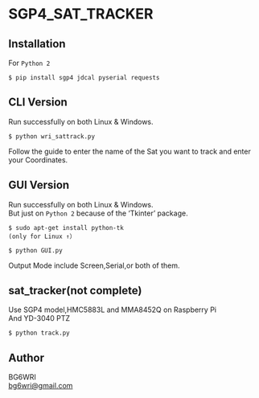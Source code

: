 # SGP4_SAT_TRACKER

## Installation
For ```Python 2```
```
$ pip install sgp4 jdcal pyserial requests
```


## CLI Version
Run successfully on both Linux & Windows.  
```
$ python wri_sattrack.py
```
Follow the guide to enter the name of the Sat you want to track and enter your Coordinates.  


## GUI Version
Run successfully on both Linux & Windows.   
But just on ```Python 2``` because of the ‘Tkinter’ package.  
```
$ sudo apt-get install python-tk
(only for Linux ↑）

$ python GUI.py
```
Output Mode include Screen,Serial,or both of them.  

## sat_tracker(not complete)
Use SGP4 model,HMC5883L and MMA8452Q on Raspberry Pi  
And YD-3040 PTZ  
```
$ python track.py
```

## Author
BG6WRI  
 <bg6wri@gmail.com>  

